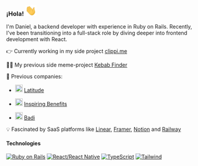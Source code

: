### ¡Hola! <img src="https://raw.githubusercontent.com/ABSphreak/ABSphreak/master/gifs/Hi.gif" width="30px">
I'm Daniel, a backend developer with experience in Ruby on Rails. Recently, I've been transitioning into a full-stack role by diving deeper into frontend development with React.

👉 Currently working in my side project [clippi.me](https://www.clippi.me)

👨‍💻 My previous side meme-project [Kebab Finder](https://kebabfinder.com)

💼 Previous companies:

- <a href="#"><img src="https://avatars.githubusercontent.com/u/98949449?v=4.png" width="20" height="20" /></a> [Latitude](https://latitude.so)

- <a href="#"><img src="https://avatars.githubusercontent.com/u/2291032?v=4.png" width="20" height="20" /></a> [Inspiring Benefits](https://inspiringbenefits.com)

- <a href="#"><img src="https://avatars.githubusercontent.com/u/19835834?s=48&v=4.png" width="20" height="20" /></a> [Badi](https://badi.com)

💡 Fascinated by SaaS platforms like [Linear](https://linear.app/), [Framer](https://www.framer.com/), [Notion](https://www.notion.so/) and [Railway](https://railway.app)
#### Technologies

[![Ruby on Rails](https://img.shields.io/badge/-Ruby%20on%20Rails-CC0000?logo=rubyonrails&logoColor=white&style=flat)](#)
[![React/React Native](https://img.shields.io/badge/-ReactJS-00D8FE?logo=react&logoColor=white&style=flat)](#)
[![TypeScript](https://img.shields.io/badge/-TypeScript-2F74C0?logo=typescript&logoColor=white&style=flat)](#)
[![Tailwind](https://img.shields.io/badge/-Tailwind-38BDF9?logo=tailwindcss&logoColor=white&style=flat)](#)
